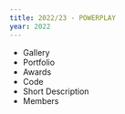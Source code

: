 ```yaml
---
title: 2022/23 - POWERPLAY
year: 2022
---
```


 - Gallery
 - Portfolio
 - Awards
 - Code
 - Short Description
 - Members